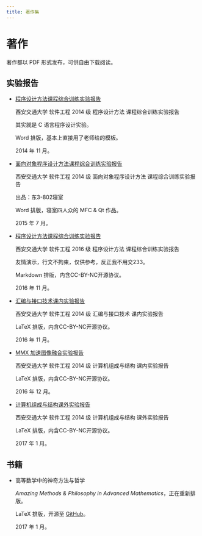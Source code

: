 ```yaml
---
title: 著作集
---
```


# 著作

著作都以 PDF 形式发布，可供自由下载阅读。

## 实验报告
+ [程序设计方法课程综合训练实验报告](https://zccz14.github.io/pdf/2014/12/18/C_Programming.pdf)

  西安交通大学 软件工程 2014 级 程序设计方法 课程综合训练实验报告

  其实就是 C 语言程序设计实验。

  Word 排版，基本上直接用了老师给的模板。

  2014 年 11 月。

+ [面向对象程序设计方法课程综合训练实验报告](https://zccz14.github.io/pdf/2015/07/06/OOP.pdf)

  西安交通大学 软件工程 2014 级 面向对象程序设计方法 课程综合训练实验报告

  出品：东3-802寝室

  Word 排版，寝室四人众的 MFC & Qt 作品。

  2015 年 7 月。

+ [程序设计方法课程综合训练实验报告](https://zccz14.github.io/pdf/2016/11/11/C_Programming.pdf)

  西安交通大学 软件工程 2016 级 程序设计方法 课程综合训练实验报告

  友情演示，行文不拘束，仅供参考，反正我不用交233。

  Markdown 排版，内含CC-BY-NC开源协议。

  2016 年 11 月。

+ [汇编与接口技术课内实验报告](https://zccz14.github.io/pdf/2016/11/27/x86_ASM.pdf)

  西安交通大学 软件工程 2014 级 汇编与接口技术 课内实验报告

  LaTeX 排版，内含CC-BY-NC开源协议。

  2016 年 11 月。

+ [MMX 加速图像融合实验报告](https://zccz14.github.io/pdf/2016/12/06/Image_Fusion_with_MMX.pdf)

  西安交通大学 软件工程 2014 级 计算机组成与结构 课内实验报告

  LaTeX 排版，内含CC-BY-NC开源协议。

  2016 年 12 月。

+ [计算机组成与结构课外实验报告](https://zccz14.github.io/pdf/2017/01/04/COA.pdf)

  西安交通大学 软件工程 2014 级 计算机组成与结构 课外实验报告

  LaTeX 排版，内含CC-BY-NC开源协议。

  2017 年 1 月。

## 书籍

+ 高等数学中的神奇方法与哲学

  *Amazing Methods & Philosophy in Advanced Mathematics*，正在重新排版。

  LaTeX 排版，开源至 [GitHub](https://github.com/zccz14/AMAP)。

  2017 年 1 月。

  ​
